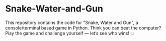# Snake-Water-and-Gun
This repository contains the code for "Snake, Water and Gun", a console/terminal based game in Python. Think you can beat the computer? Play the game and challenge yourself — let’s see who wins! 💥
